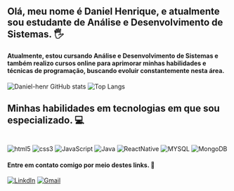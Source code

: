 ## Olá, meu nome é Daniel Henrique, e atualmente sou estudante de Análise e Desenvolvimento de Sistemas. 🖐️ 
#### Atualmente, estou cursando Análise e Desenvolvimento de Sistemas e também realizo cursos online para aprimorar minhas habilidades e técnicas de programação, buscando evoluir constantemente nesta área.



![Daniel-henr GitHub stats](https://github-readme-stats.vercel.app/api?username=Daniel-henr&show_icons=true&theme=github_dark)
![Top Langs](https://github-readme-stats.vercel.app/api/top-langs/?username=Daniel-henr&layout=compact&theme=github_dark)

## Minhas habilidades em tecnologias em que sou especializado. 💻

<div style="display: inline_block"><br/>
<img align="center" alt="html5" src="https://img.shields.io/badge/HTML5-E34F26?style=for-the-badge&logo=html5&logoColor=white" />
<img align="center" alt="css3" src="https://img.shields.io/badge/CSS3-1572B6?style=for-the-badge&logo=css3&logoColor=white" />
<img align="center" alt="JavaScript" src="https://img.shields.io/badge/JavaScript-F7DF1E?style=for-the-badge&logo=javascript&logoColor=black" />
<img align="center" alt="Java" src="https://img.shields.io/badge/Java-ED8B00?style=for-the-badge&logo=openjdk&logoColor=white" />
<img align="center" alt="ReactNative" src="https://img.shields.io/badge/React_Native-20232A?style=for-the-badge&logo=react&logoColor=61DAFB" />
<img align="center" alt="MYSQL" src="https://img.shields.io/badge/MySQL-005C84?style=for-the-badge&logo=mysql&logoColor=white" />
<img align="center" alt="MongoDB" src="https://img.shields.io/badge/MongoDB-4EA94B?style=for-the-badge&logo=mongodb&logoColor=white" />

#### Entre em contato comigo por meio destes links. 📧

[![LinkdIn](https://img.shields.io/badge/LinkedIn-0077B5?style=for-the-badge&logo=linkedin&logoColor=white)](https://www.linkedin.com/in/daniel-henrique-a5a612248/)
[![Gmail](https://img.shields.io/badge/Gmail-D14836?style=for-the-badge&logo=gmail&logoColor=white)](mailto:danielhpp2205@gmail.com)
